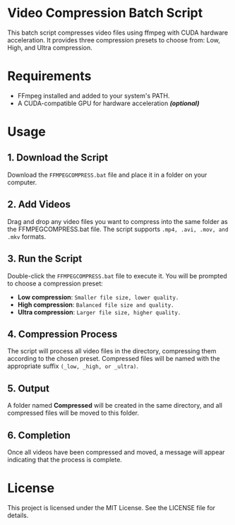 # Video Compression Batch Script
This batch script compresses video files using ffmpeg with CUDA hardware acceleration. It provides three compression presets to choose from: Low, High, and Ultra compression.

# Requirements
* FFmpeg installed and added to your system's PATH.
* A CUDA-compatible GPU for hardware acceleration ***(optional)***

# Usage
## 1. **Download the Script**

Download the `FFMPEGCOMPRESS.bat` file and place it in a folder on your computer.

## 2. **Add Videos**

Drag and drop any video files you want to compress into the same folder as the FFMPEGCOMPRESS.bat file. The script supports `.mp4, .avi, .mov, and .mkv` formats.

## 3. **Run the Script**

Double-click the `FFMPEGCOMPRESS.bat` file to execute it. You will be prompted to choose a compression preset:

* **Low compression**: ``Smaller file size, lower quality.``
* **High compression**: ``Balanced file size and quality.``
* **Ultra compression**: ``Larger file size, higher quality.``
## 4. **Compression Process**

The script will process all video files in the directory, compressing them according to the chosen preset. Compressed files will be named with the appropriate suffix `(_low, _high, or _ultra)`.

## 5. **Output**

A folder named **Compressed** will be created in the same directory, and all compressed files will be moved to this folder.

## 6. **Completion**

Once all videos have been compressed and moved, a message will appear indicating that the process is complete.

# License
This project is licensed under the MIT License. See the LICENSE file for details.

